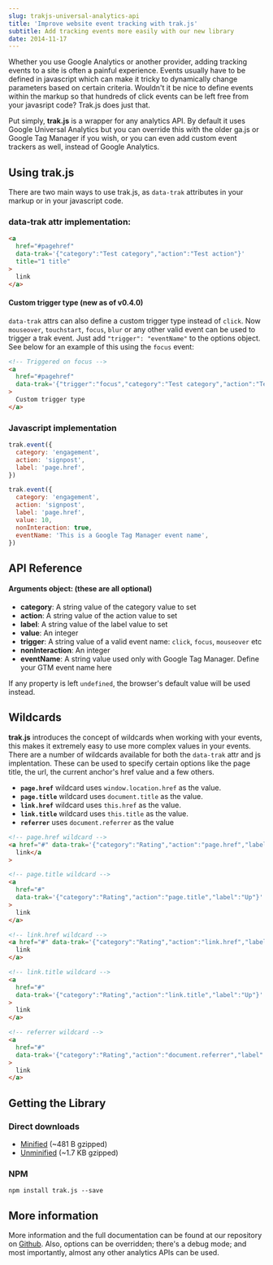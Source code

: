 ```yaml
---
slug: trakjs-universal-analytics-api
title: 'Improve website event tracking with trak.js'
subtitle: Add tracking events more easily with our new library
date: 2014-11-17
---
```


Whether you use Google Analytics or another provider, adding tracking events to a site is often a painful experience. Events usually have to be defined in javascript which can make it tricky to dynamically change parameters based on certain criteria. Wouldn't it be nice to define events within the markup so that hundreds of click events can be left free from your javasript code? Trak.js does just that.

Put simply, **trak.js** is a wrapper for any analytics API. By default it uses Google Universal Analytics but you can override this with the older ga.js or Google Tag Manager if you wish, or you can even add custom event trackers as well, instead of Google Analytics.

## Using trak.js

There are two main ways to use trak.js, as `data-trak` attributes in your markup or in your javascript code.

### data-trak attr implementation:

```html
<a
  href="#pagehref"
  data-trak='{"category":"Test category","action":"Test action"}'
  title="1 title"
>
  link
</a>
```

#### Custom trigger type (new as of v0.4.0)

`data-trak` attrs can also define a custom trigger type instead of `click`. Now `mouseover`, `touchstart`, `focus`, `blur` or any other valid event can be used to trigger a trak event. Just add `"trigger": "eventName"` to the options object. See below for an example of this using the `focus` event:

```html
<!-- Triggered on focus -->
<a
  href="#pagehref"
  data-trak='{"trigger":"focus","category":"Test category","action":"Test action"}'
>
  Custom trigger type
</a>
```

### Javascript implementation

```js
trak.event({
  category: 'engagement',
  action: 'signpost',
  label: 'page.href',
})

trak.event({
  category: 'engagement',
  action: 'signpost',
  label: 'page.href',
  value: 10,
  nonInteraction: true,
  eventName: 'This is a Google Tag Manager event name',
})
```

## API Reference

#### Arguments object: (these are all optional)

- **category**: A string value of the category value to set
- **action**: A string value of the action value to set
- **label**: A string value of the label value to set
- **value**: An integer
- **trigger**: A string value of a valid event name: `click`, `focus`, `mouseover` etc
- **nonInteraction**: An integer
- **eventName**: A string value used only with Google Tag Manager. Define your GTM event name here

If any property is left `undefined`, the browser's default value will be used instead.

## Wildcards

**trak.js** introduces the concept of wildcards when working with your events, this makes it extremely easy to use more complex values in your events. There are a number of wildcards available for both the `data-trak` attr and js implentation. These can be used to specify certain options like the page title, the url, the current anchor's href value and a few others.

- **`page.href`** wildcard uses `window.location.href` as the value.
- **`page.title`** wildcard uses `document.title` as the value.
- **`link.href`** wildcard uses `this.href` as the value.
- **`link.title`** wildcard uses `this.title` as the value.
- **`referrer`** uses `document.referrer` as the value

```html
<!-- page.href wildcard -->
<a href="#" data-trak='{"category":"Rating","action":"page.href","label":"Up"}'>
  link</a
>

<!-- page.title wildcard -->
<a
  href="#"
  data-trak='{"category":"Rating","action":"page.title","label":"Up"}'
>
  link
</a>

<!-- link.href wildcard -->
<a href="#" data-trak='{"category":"Rating","action":"link.href","label":"Up"}'>
  link
</a>

<!-- link.title wildcard -->
<a
  href="#"
  data-trak='{"category":"Rating","action":"link.title","label":"Up"}'
>
  link
</a>

<!-- referrer wildcard -->
<a
  href="#"
  data-trak='{"category":"Rating","action":"document.referrer","label":"Up"}'
>
  link
</a>
```

## Getting the Library

### Direct downloads

- [Minified](https://raw.githubusercontent.com/mrmartineau/trak.js/master/dist/trak.min.js) (~481 B gzipped)
- [Unminified](https://raw.githubusercontent.com/mrmartineau/trak.js/master/dist/trak.js) (~1.7 KB gzipped)

### NPM

`npm install trak.js --save`

## More information

More information and the full documentation can be found at our repository on [Github](https://github.com/mrmartineau/trak.js). Also, options can be overridden; there's a debug mode; and most importantly, almost any other analytics APIs can be used.
